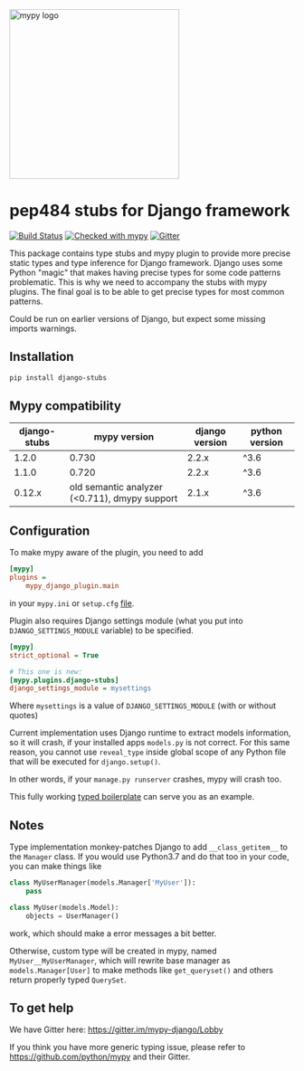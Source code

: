 <img src="http://mypy-lang.org/static/mypy_light.svg" alt="mypy logo" width="300px"/>

# pep484 stubs for Django framework

[![Build Status](https://travis-ci.org/typeddjango/django-stubs.svg?branch=master)](https://travis-ci.org/typeddjango/django-stubs)
[![Checked with mypy](http://www.mypy-lang.org/static/mypy_badge.svg)](http://mypy-lang.org/)
[![Gitter](https://badges.gitter.im/mypy-django/Lobby.svg)](https://gitter.im/mypy-django/Lobby)

This package contains type stubs and mypy plugin to provide more precise static types and type inference for Django framework. Django uses some Python "magic" that makes having precise types for some code patterns problematic. This is why we need to accompany the stubs with mypy plugins. The final goal is to be able to get precise types for most common patterns.

Could be run on earlier versions of Django, but expect some missing imports warnings.


## Installation

```bash
pip install django-stubs
```


## Mypy compatibility

| django-stubs | mypy version | django version | python version
| ------------ | ---- | ---- | ---- |
| 1.2.0 | 0.730 | 2.2.x | ^3.6
| 1.1.0 | 0.720 | 2.2.x | ^3.6
| 0.12.x | old semantic analyzer (<0.711), dmypy support | 2.1.x | ^3.6


## Configuration

To make mypy aware of the plugin, you need to add

```ini
[mypy]
plugins =
    mypy_django_plugin.main
```

in your `mypy.ini` or `setup.cfg` [file](https://mypy.readthedocs.io/en/latest/config_file.html).

Plugin also requires Django settings module (what you put into `DJANGO_SETTINGS_MODULE` variable) to be specified.

```ini
[mypy]
strict_optional = True

# This one is new:
[mypy.plugins.django-stubs]
django_settings_module = mysettings
```

Where `mysettings` is a value of `DJANGO_SETTINGS_MODULE` (with or without quotes)

Current implementation uses Django runtime to extract models information, so it will crash, if your installed apps `models.py` is not correct. For this same reason, you cannot use `reveal_type` inside global scope of any Python file that will be executed for `django.setup()`. 

In other words, if your `manage.py runserver` crashes, mypy will crash too. 

This fully working [typed boilerplate](https://github.com/wemake-services/wemake-django-template) can serve you as an example.


## Notes

Type implementation monkey-patches Django to add `__class_getitem__` to the `Manager` class. 
If you would use Python3.7 and do that too in your code, you can make things like

```python
class MyUserManager(models.Manager['MyUser']):
    pass

class MyUser(models.Model):
    objects = UserManager()
```

work, which should make a error messages a bit better. 

Otherwise, custom type will be created in mypy, named `MyUser__MyUserManager`, which will rewrite base manager as `models.Manager[User]` to make methods like `get_queryset()` and others return properly typed `QuerySet`. 


## To get help

We have Gitter here: <https://gitter.im/mypy-django/Lobby>

If you think you have more generic typing issue, please refer to https://github.com/python/mypy and their Gitter.
